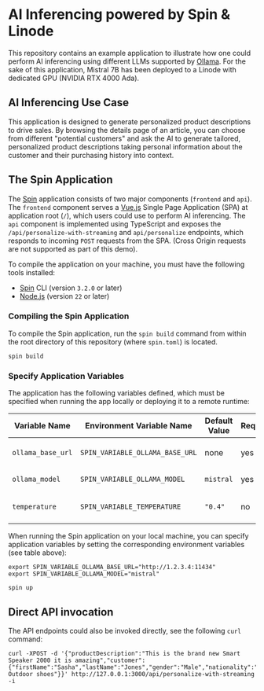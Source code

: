 # AI Inferencing powered by Spin & Linode

This repository contains an example application to illustrate how one could perform AI inferencing using different LLMs supported by [Ollama](https://ollama.com/). For the sake of this application, Mistral 7B has been deployed to a Linode with dedicated GPU (NVIDIA RTX 4000 Ada). 

## AI Inferencing Use Case

This application is designed to generate personalized product descriptions to drive sales. By browsing the details page of an article, you can choose from different "potential customers" and ask the AI to generate tailored, personalized product descriptions taking personal information about the customer and their purchasing history into context.

## The Spin Application

The [Spin](https://github.com/fermyon/spin) application consists of two major components (`frontend` and `api`). The `frontend` component serves a [Vue.js](https://vuejs.org/) Single Page Application (SPA) at application root (`/`), which users could use to perform AI inferencing. The `api` component is implemented using TypeScript and exposes the `/api/personalize-with-streaming` and `api/personalize` endpoints, which responds to incoming `POST` requests from the SPA. (Cross Origin requests are not supported as part of this demo).

To compile the application on your machine, you must have the following tools installed:

- [Spin](https://developer.fermyon.com/spin) CLI (version `3.2.0` or later)
- [Node.js](https://nodejs.org) (version `22` or later)

### Compiling the Spin Application

To compile the Spin application, run the `spin build` command from within the root directory of this repository (where `spin.toml`) is located.

```console
spin build
```

### Specify Application Variables

The application has the following variables defined, which must be specified when running the app locally or deploying it to a remote runtime:

| Variable Name | Environment Variable Name | Default Value | Required | Description |
|---------------|---------------------------|---------------|----------|-------------|
| `ollama_base_url` | `SPIN_VARIABLE_OLLAMA_BASE_URL`| none | yes | Ollama API endpoint e.g. `http://1.2.3.4:11434`|
| `ollama_model` | `SPIN_VARIABLE_OLLAMA_MODEL`| `mistral` | yes | Name of the desired model |
| `temperature` | `SPIN_VARIABLE_TEMPERATURE`| `"0.4"` | no | Temperature forwarded to the LLM upon inferencing | 

When running the Spin application on your local machine, you can specify application variables by setting the corresponding environment variables (see table above):

```console
export SPIN_VARIABLE_OLLAMA_BASE_URL="http://1.2.3.4:11434"
export SPIN_VARIABLE_OLLAMA_MODEL="mistral" 

spin up
```

## Direct API invocation

The API endpoints could also be invoked directly, see the following `curl` command:

```console
curl -XPOST -d '{"productDescription":"This is the brand new Smart Speaker 2000 it is amazing","customer":{"firstName":"Sasha","lastName":"Jones","gender":"Male","nationality":"German","age":31,"recentPurchases":"New Outdoor shoes"}}' http://127.0.0.1:3000/api/personalize-with-streaming -i
```